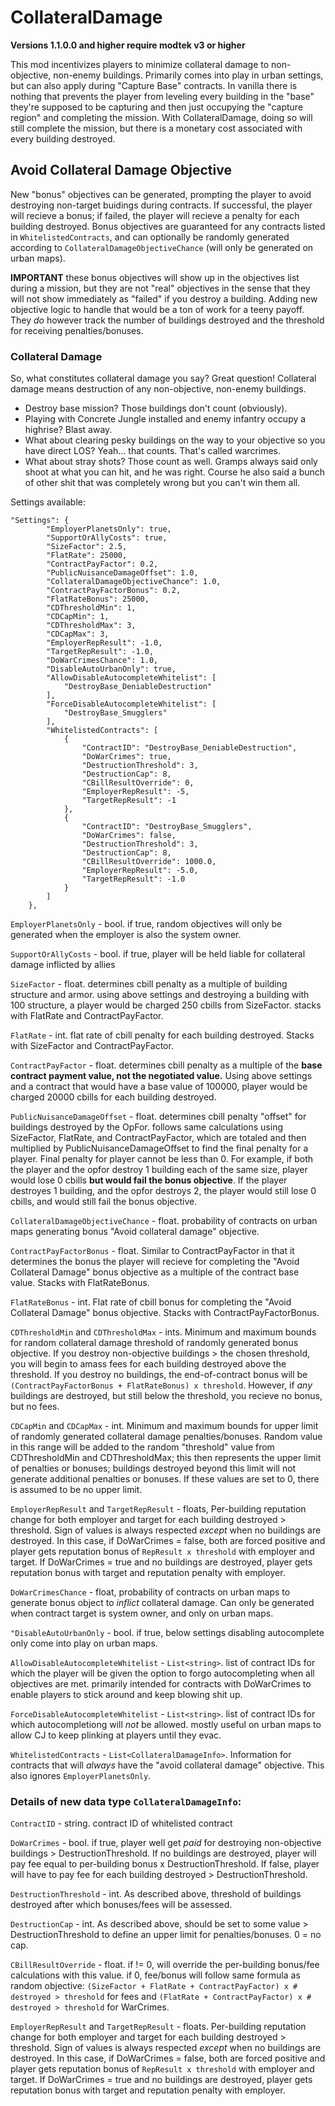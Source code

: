# CollateralDamage

**Versions 1.1.0.0 and higher require modtek v3 or higher**

This mod incentivizes players to minimize collateral damage to non-objective, non-enemy buildings. Primarily comes into play in urban settings, but can also apply during "Capture Base" contracts. In vanilla there is nothing that prevents the player from leveling every building in the "base" they're supposed to be capturing and then just occupying the "capture region" and completing the mission. With CollateralDamage, doing so will still complete the mission, but there is a monetary cost associated with every building destroyed.

## Avoid Collateral Damage Objective

New "bonus" objectives can be generated, prompting the player to avoid destroying non-target buidings during contracts. If successful, the player will recieve a bonus; if failed, the player will recieve a penalty for each building destroyed. Bonus objectives are guaranteed for any contracts listed in `WhitelistedContracts`, and can optionally be randomly generated according to `CollateralDamageObjectiveChance` (will only be generated on urban maps).

**IMPORTANT** these bonus objectives will show up in the objectives list during a mission, but they are not "real" objectives in the sense that they will not show immediately as "failed" if you destroy a building. Adding new objective logic to handle that would be a ton of work for a teeny payoff. They <i>do</i> however track the number of buildings destroyed and the threshold for receiving penalties/bonuses.

### Collateral Damage

So, what constitutes collateral damage you say? Great question! Collateral damage means destruction of any non-objective, non-enemy buildings.
- Destroy base mission? Those buildings don't count (obviously).
- Playing with Concrete Jungle installed and enemy infantry occupy a highrise? Blast away.
- What about clearing pesky buildings on the way to your objective so you have direct LOS? Yeah... that counts. That's called warcrimes.
- What about stray shots? Those count as well. Gramps always said only shoot at what you can hit, and he was right. Course he also said a bunch of other shit that was completely wrong but you can't win them all.

Settings available:
```
"Settings": {
		"EmployerPlanetsOnly": true,
		"SupportOrAllyCosts": true,
		"SizeFactor": 2.5,
		"FlatRate": 25000,
		"ContractPayFactor": 0.2,
		"PublicNuisanceDamageOffset": 1.0,
		"CollateralDamageObjectiveChance": 1.0,
		"ContractPayFactorBonus": 0.2,
		"FlatRateBonus": 25000,
		"CDThresholdMin": 1,
		"CDCapMin": 1,
		"CDThresholdMax": 3,
		"CDCapMax": 3,
		"EmployerRepResult": -1.0,
		"TargetRepResult": -1.0,
		"DoWarCrimesChance": 1.0,
		"DisableAutoUrbanOnly": true,
		"AllowDisableAutocompleteWhitelist": [
			"DestroyBase_DeniableDestruction"
		],
		"ForceDisableAutocompleteWhitelist": [
			"DestroyBase_Smugglers"
		],
		"WhitelistedContracts": [
			{
				"ContractID": "DestroyBase_DeniableDestruction",
				"DoWarCrimes": true,
				"DestructionThreshold": 3,
				"DestructionCap": 8,
				"CBillResultOverride": 0,
				"EmployerRepResult": -5,
				"TargetRepResult": -1
			},
			{
				"ContractID": "DestroyBase_Smugglers",
				"DoWarCrimes": false,
				"DestructionThreshold": 3,
				"DestructionCap": 8,
				"CBillResultOverride": 1000.0,
				"EmployerRepResult": -5.0,
				"TargetRepResult": -1.0
			}
		]
	},
```

`EmployerPlanetsOnly` - bool. if true, random objectives will only be generated when the employer is also the system owner.

`SupportOrAllyCosts` - bool. if true, player will be held liable for collateral damage inflicted by allies

`SizeFactor` - float. determines cbill penalty as a multiple of building structure and armor. using above settings and destroying a building with 100 structure, a player would be charged 250 cbills from SizeFactor. stacks with FlatRate and ContractPayFactor.

`FlatRate` - int. flat rate of cbill penalty for each building destroyed. Stacks with SizeFactor and ContractPayFactor.

`ContractPayFactor` - float. determines cbill penalty as a multiple of the **base contract payment value, not the negotiated value.** Using above settings and a contract that would have a base value of 100000, player would be charged 20000 cbills for each building destroyed.

`PublicNuisanceDamageOffset` - float. determines cbill penalty "offset" for buildings destroyed by the OpFor. follows same calculations using SizeFactor, FlatRate, and ContractPayFactor, which are totaled and then multiplied by PublicNuisanceDamageOffset to find the final penalty for a player. Final penalty for player cannot be less than 0. For example, if both the player and the opfor destroy 1 building each of the same size, player would lose 0 cbills **but would fail the bonus objective**. If the player destroyes 1 building, and the opfor destroys 2, the player would still lose 0 cbills, and would still fail the bonus objective.

`CollateralDamageObjectiveChance` - float. probability of contracts on urban maps generating bonus "Avoid collateral damage" objective.

`ContractPayFactorBonus` - float. Similar to ContractPayFactor in that it determines the bonus the player will recieve for completing the "Avoid Collateral Damage" bonus objective as a multiple of the contract base value. Stacks with FlatRateBonus.

`FlatRateBonus` - int. Flat rate of cbill bonus for completing the "Avoid Collateral Damage" bonus objective. Stacks with ContractPayFactorBonus.

`CDThresholdMin` and `CDThresholdMax` - ints. Minimum and maximum bounds for random collateral damage threshold of randomly generated bonus objective. If you destroy non-objective buildings > the chosen threshold, you will begin to amass fees for each building destroyed above the threshold. If you destroy no buildings, the end-of-contract bonus will be `(ContractPayFactorBonus + FlatRateBonus) x threshold`. However, if <i>any</i> buildings are destroyed, but still below the threshold, you recieve no bonus, but no fees.

`CDCapMin` and `CDCapMax` - int. Minimum and maximum bounds for upper limit of randomly generated collateral damage penalties/bonuses. Random value in this range will be added to the random "threshold" value from CDThresholdMin  and CDThresholdMax; this then represents the upper limit of penalties or bonuses; buildings destroyed beyond this limit will not generate additional penalties or bonuses. If these values are set to 0, there is assumed to be no upper limit.

`EmployerRepResult` and `TargetRepResult` - floats, Per-building reputation change for both employer and target for each building destroyed > threshold. Sign of values is always respected <i>except</i> when no buildings are destroyed. In this case, if DoWarCrimes = false, both are forced positive and player gets reputation bonus of `RepResult x threshold` with employer and target. If DoWarCrimes = true and no buildings are destroyed, player gets reputation bonus with target and reputation penalty with employer.

`DoWarCrimesChance` - float, probability of contracts on urban maps to generate bonus object to <i>inflict</i> collateral damage. Can only be generated when contract target is system owner, and only on urban maps.

`"DisableAutoUrbanOnly` - bool. if true, below settings disabling autocomplete only come into play on urban maps.

`AllowDisableAutocompleteWhitelist` - `List<string>`. list of contract IDs for which the player will be given the option to forgo autocompleting when all objectives are met. primarily intended for contracts with DoWarCrimes to enable players to stick around and keep blowing shit up.

`ForceDisableAutocompleteWhitelist` - `List<string>`. list of contract IDs for which autocompletiong will <i>not</i> be allowed. mostly useful on urban maps to allow CJ to keep plinking at players until they evac.

`WhitelistedContracts` - `List<CollateralDamageInfo>`. Information for contracts that will <i>always</i> have the "avoid collateral damage" objective. This also ignores `EmployerPlanetsOnly`. 
	
### Details of new data type `CollateralDamageInfo`:
	
`ContractID` - string. contract ID of whitelisted contract
	
`DoWarCrimes` - bool. if true, player well get <i>paid</i> for destroying non-objective buildings > DestructionThreshold. If no buildings are destroyed, player will pay fee equal to per-building bonus x DestructionThreshold. If false, player will have to pay fee for each building destroyed > DestructionThreshold.

`DestructionThreshold` - int. As described above, threshold of buildings destroyed after which bonuses/fees will be assessed.

`DestructionCap` - int. As described above, should be set to some value > DestructionThreshold to define an upper limit for penalties/bonuses. 0 = no cap.

`CBillResultOverride` - float. if != 0, will override the per-building bonus/fee calculations with this value. if 0, fee/bonus will follow same formula as random objective: `(SizeFactor + FlatRate + ContractPayFactor) x # destroyed > threshold` for fees and `(FlatRate + ContractPayFactor) x # destroyed > threshold` for WarCrimes.	

`EmployerRepResult` and `TargetRepResult` - floats. Per-building reputation change for both employer and target for each building destroyed > threshold. Sign of values is always respected <i>except</i> when no buildings are destroyed. In this case, if DoWarCrimes = false, both are forced positive and player gets reputation bonus of `RepResult x threshold` with employer and target. If DoWarCrimes = true and no buildings are destroyed, player gets reputation bonus with target and reputation penalty with employer.
